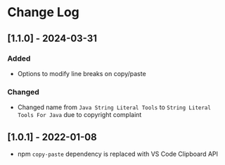 # Change Log

## [1.1.0] - 2024-03-31

### Added
- Options to modify line breaks on copy/paste

### Changed
- Changed name from `Java String Literal Tools` to `String Literal Tools For Java` due to copyright complaint

## [1.0.1] - 2022-01-08

- npm `copy-paste` dependency is replaced with VS Code Clipboard API